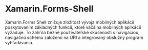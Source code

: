 # Xamarin.Forms-Shell
Xamarin.Forms Shell znižuje zložitosť vývoja mobilných aplikácií poskytovaním základných funkcií, ktoré väčšina mobilných aplikácií vyžaduje. To zahŕňa bežné používateľské skúsenosti s navigáciou, navigačnú schému založenú na URI a integrovaný obslužný program vyhľadávania.
